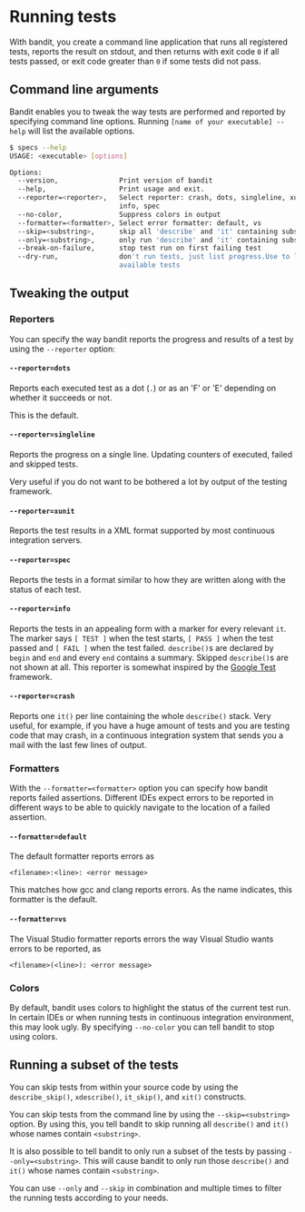 # Running tests

With bandit, you create a command line application that runs all registered
tests, reports the result on stdout, and then returns with exit code `0` if all
tests passed, or exit code greater than `0` if some tests did not pass.

## Command line arguments

Bandit enables you to tweak the way tests are performed and reported by
specifying command line options.
Running `[name of your executable] --help` will list the available options.

```bash
$ specs --help
USAGE: <executable> [options]

Options:
  --version,               Print version of bandit
  --help,                  Print usage and exit.
  --reporter=<reporter>,   Select reporter: crash, dots, singleline, xunit,
                           info, spec
  --no-color,              Suppress colors in output
  --formatter=<formatter>, Select error formatter: default, vs
  --skip=<substring>,      skip all 'describe' and 'it' containing substring
  --only=<substring>,      only run 'describe' and 'it' containing substring
  --break-on-failure,      stop test run on first failing test
  --dry-run,               don't run tests, just list progress.Use to list
                           available tests
```

## Tweaking the output

### Reporters

You can specify the way bandit reports the progress and results of a test
by using the `--reporter` option:

#### `--reporter=dots`

Reports each executed test as a dot (`.`) or as an 'F' or 'E'
depending on whether it succeeds or not.

This is the default.

#### `--reporter=singleline`

Reports the progress on a single line.
Updating counters of executed, failed and skipped tests.

Very useful if you do not want to be bothered a lot by output
of the testing framework.

#### `--reporter=xunit`

Reports the test results in a XML format supported by most
continuous integration servers.

#### `--reporter=spec`

Reports the tests in a format similar to how they are
written along with the status of each test.

#### `--reporter=info`

Reports the tests in an appealing form with a marker
for every relevant `it`. The marker says `[ TEST ]` when the test starts,
`[ PASS ]` when the test passed and `[ FAIL ]` when the test failed.
`describe()`s are declared by `begin` and `end` and every `end` contains a
summary.
Skipped `describe()`s are not shown at all.
This reporter is somewhat inspired by the
[Google Test](https://github.com/google/googletest) framework.

#### `--reporter=crash`

Reports one `it()` per line containing the whole `describe()` stack.
Very useful, for example, if you have a huge amount of tests and you are
testing code that may crash, in a continuous integration system that sends
you a mail with the last few lines of output.

### Formatters

With the `--formatter=<formatter>` option you can specify how bandit reports
failed assertions. Different IDEs expect errors to be reported in different
ways to be able to quickly navigate to the location of a failed assertion.

#### `--formatter=default`

The default formatter reports errors as

```
<filename>:<line>: <error message>
```

This matches how gcc and clang reports errors.
As the name indicates, this formatter is the default.

#### `--formatter=vs`

The Visual Studio formatter reports errors the way Visual Studio wants
errors to be reported, as

```
<filename>(<line>): <error message>
```

### Colors

By default, bandit uses colors to highlight the status of the current test run.
In certain IDEs or when running tests in continuous integration environment, this
may look ugly. By specifying `--no-color` you can tell bandit to stop using colors.

## Running a subset of the tests

You can skip tests from within your source code by using the `describe_skip()`,
`xdescribe()`, `it_skip()`, and `xit()` constructs.

You can skip tests from the command line by using the `--skip=<substring>`
option. By using this, you tell bandit to skip running all `describe()`
and `it()` whose names contain `<substring>`.

It is also possible to tell bandit to only run a subset of the tests by passing
`--only=<substring>`. This will cause bandit to only run those `describe()` and
`it()` whose names contain `<substring>`.

You can use `--only` and `--skip` in combination and multiple times to
filter the running tests according to your needs.
